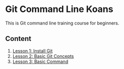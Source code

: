 # Git Command Line Koans
This is Git command line training course for beginners.

## Content
1. [Lesson 1: Install Git](lesson-1)
2. [Lesson 2: Basic Git Concepts](lesson-2)
3. [Lesson 3: Basic Command](lesson-3)